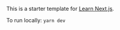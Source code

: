 This is a starter template for [Learn Next.js](https://nextjs.org/learn).


To run locally:
```yarn dev```

